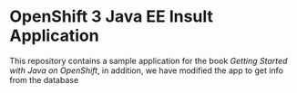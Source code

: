 OpenShift 3 Java EE Insult Application
====================

This repository contains a sample application for the book *Getting Started with Java on OpenShift*, in addition, we have modified the app to get info from the database
